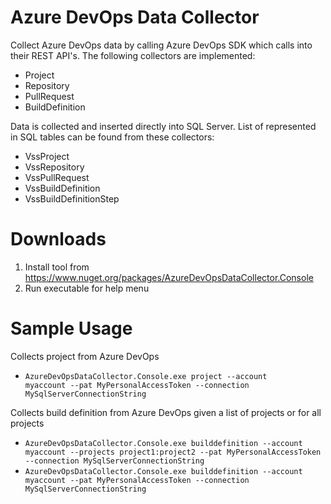 # Azure DevOps Data Collector
Collect Azure DevOps data by calling Azure DevOps SDK which calls into their REST API's. The following collectors are implemented:
* Project
* Repository
* PullRequest
* BuildDefinition

Data is collected and inserted directly into SQL Server. List of represented in SQL tables can be found from these collectors:
* VssProject
* VssRepository
* VssPullRequest
* VssBuildDefinition
* VssBuildDefinitionStep

# Downloads
1. Install tool from https://www.nuget.org/packages/AzureDevOpsDataCollector.Console
1. Run executable for help menu

# Sample Usage
Collects project from Azure DevOps
* <code>AzureDevOpsDataCollector.Console.exe project --account myaccount --pat MyPersonalAccessToken --connection MySqlServerConnectionString</code>

Collects build definition from Azure DevOps given a list of projects or for all projects
* <code>AzureDevOpsDataCollector.Console.exe builddefinition --account myaccount --projects project1:project2 --pat MyPersonalAccessToken --connection MySqlServerConnectionString</code>
* <code>AzureDevOpsDataCollector.Console.exe builddefinition --account myaccount --pat MyPersonalAccessToken --connection MySqlServerConnectionString</code>

